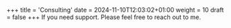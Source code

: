 +++
title = 'Consulting'
date = 2024-11-10T12:03:02+01:00
weight = 10
draft = false
+++
If you need support. Please feel free to reach out to me.